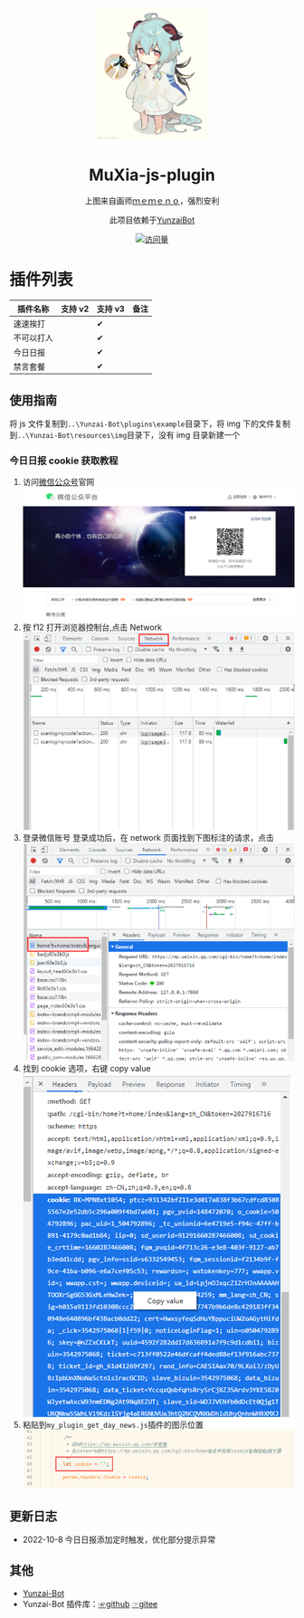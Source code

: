 <p align="center">
  <a href="https://github.com/MuXia-0326/YunzaiBotJsPluginMuXia">
    <img width="200" src="readme/project_logo.png">
  </a>
</p>

<h1 align="center">MuXia-js-plugin</h1>

<div align="center">

上图来自画师[ｍｅｍｅｎｏ](https://www.pixiv.net/users/62635184)，强烈安利

此项目依赖于[YunzaiBot](https://github.com/Le-niao/Yunzai-Bot)

[![访问量](https://profile-counter.glitch.me/MuXia-js-plugin/count.svg)](https://github.com/MuXia-0326/YunzaiBotJsPluginMuXia)

</div>

# 插件列表

| 插件名称   | 支持 v2 | 支持 v3 | 备注 |
| ---------- | ------- | ------- | ---- |
| 速速挨打   |         | ✔       |      |
| 不可以打人 |         | ✔       |      |
| 今日日报   |         | ✔       |      |
| 禁言套餐   |         | ✔       |      |

## 使用指南

将 js 文件复制到`..\Yunzai-Bot\plugins\example`目录下，将 img 下的文件复制到`..\Yunzai-Bot\resources\img`目录下，没有 img 目录新建一个

### 今日日报 cookie 获取教程

1. 访问[微信公众号](https://mp.weixin.qq.com/)官网
   ![](readme/help_img_1.png)
2. 按 f12 打开浏览器控制台,点击 Network
   ![](readme/help_img_2.png)
3. 登录微信账号
   登录成功后，在 network 页面找到下图标注的请求，点击
   ![](readme/help_img_3.png)
4. 找到 cookie 选项，右键 copy value
   ![](readme/help_img_4.png)
5. 粘贴到`my_plugin_get_day_news.js`插件的图示位置
   ![](readme/help_img_5.png)

## 更新日志

-   2022-10-8 今日日报添加定时触发，优化部分提示异常

## 其他

-   [Yunzai-Bot](https://github.com/Le-niao/Yunzai-Bot)
-   Yunzai-Bot 插件库：[☞github](https://github.com/yhArcadia/Yunzai-Bot-plugins-index) [☞gitee](https://gitee.com/yhArcadia/Yunzai-Bot-plugins-index)

